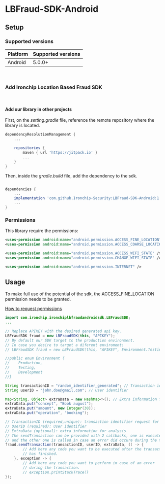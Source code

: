 # LBFraud-SDK-Android

## Setup

### Supported versions
| Platform | Supported versions |
| --- | --- |
| Android | 5.0.0+ |
    
<br>

### Add Ironchip Location Based Fraud SDK

<br>

#### Add our library in other projects

First, on the *setting.gradle* file, reference the remote repository where the library is located. 
``` gradle
dependencyResolutionManagement {
    ...

    repositories {
        maven { url 'https://jitpack.io' }
        ...
    }
}
```

Then, inside the *gradle.build* file, add the dependency to the sdk.
``` gradle

dependencies {
    ...
    implementation 'com.github.Ironchip-Security:LBFraud-SDK-Android:1.2.13'
    ...
}

```

### Permissions
This library require the permissions:

``` xml
<uses-permission android:name="android.permission.ACCESS_FINE_LOCATION" />
<uses-permission android:name="android.permission.ACCESS_COARSE_LOCATION" />

<uses-permission android:name="android.permission.ACCESS_WIFI_STATE" />
<uses-permission android:name="android.permission.CHANGE_WIFI_STATE" />

<uses-permission android:name="android.permission.INTERNET" />
```


## Usage

To make full use of the potential of the sdk, the ACCESS_FINE_LOCATION permission needs to be granted.

[How to request permissions](https://developer.android.com/training/permissions/requesting)

```java
import com.ironchip.ironchiplbfraudandroidsdk.LBFraudSDK;
...

// Replace APIKEY with the desired generated api key.
LBFraudSDK fraud = new LBFraudSDK(this, "APIKEY");
// By default our SDK target to the production environment.
// In case you desire to target a diferent enviroment:
// LBFraudSDK fraud = new LBFraudSDK(this, "APIKEY", Environment.Testing);

//public enum Environment {
//    Production,
//    Testing,
//    Development
//}

String transactionID = "random_identifier_generated"; // Transaction identifier request for fraud results
String userID = "john.doe@gmail.com"; // User identifier

Map<String, Object> extraData = new HashMap<>(); // Extra information for analysis
extraData.put("concept", "Book august");
extraData.put("amount", new Integer(30));
extraData.put("operation", "booking");

// TransactionID (required,unique): transaction identifier request for fraud results
// UserID (required): User identifier
// ExtraData (optional): extra information for analysis
// The sendTransaction can be provided with 2 callbacks, one is executed when the transaction is finished
// and the other one is called in case an error did occure during the transaction process.
fraud.sendTransaction(transactionID, userID, extraData, () -> {
        // Add here any code you want to be executed after the transaction
        // has finished.
    }, exception -> {
        // Add here any code you want to perform in case of an error
        // during the transaction.
        // exception.printStackTrace()
});
```
